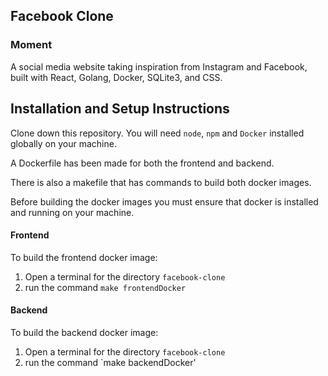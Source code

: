 ## Facebook Clone



### Moment 

A social media website taking inspiration from Instagram and Facebook, built with React, Golang, Docker, SQLite3, and CSS.

## Installation and Setup Instructions

Clone down this repository. You will need `node`, `npm` and `Docker` installed globally on your machine.

A Dockerfile has been made for both the frontend and backend. 

There is also a makefile that has commands to build both docker images.

Before building the docker images you must ensure that docker is installed and running on your machine.

#### Frontend
To build the frontend docker image:
1) Open a terminal for the directory `facebook-clone`
2) run the command `make frontendDocker`

#### Backend
To build the backend docker image:
1) Open a terminal for the directory `facebook-clone`
2) run the command `make backendDocker'

